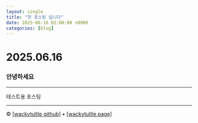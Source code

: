 ```yaml
---
layout: single
title: "첫 포스팅 입니다"
date: 2025-06-16 02:00:00 +0900
categories: [blog]
---
```


# 2025.06.16

### 안녕하세요

---

테스트용 포스팅

---

&copy; [[wackytultle github]](https://github.com/wackyturtle/wackyturtle.github.io) &bull; [[wackytultle page]](https://wackyturtle.github.io/)
